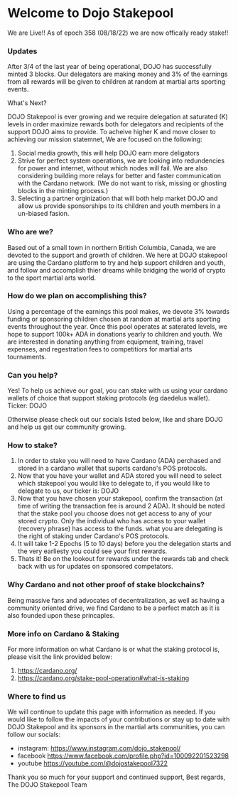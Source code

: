 
# Welcome to Dojo Stakepool
We are Live!! As of epoch 358 (08/18/22) we are now offically ready stake!!

### Updates
After 3/4 of the last year of being operational, DOJO has successfully minted 3 blocks. Our delegators are making money and 3% of the earnings from all rewards will be given to children at random at martial arts sporting events.

What's Next?

DOJO Stakepool is ever growing and we require delegation at saturated (K) levels in order maximize rewards both for delegators and recipients of the support DOJO aims to provide. To acheive higher K and move closer to achieving our mission statemnet, We are focused on the following:
  1. Social media growth, this will help DOJO earn more deligators 
  2. Strive for perfect system operations, we are looking into redundencies for power and internet, without which nodes will fail. We are also considering building more relays      for better and faster communication with the Cardano network. (We do not want to risk, missing or ghosting blocks in the minting process.)
  3. Selecting a partner orginization that will both help market DOJO and allow us provide sponsorships to its children and youth members in a un-biased fasion. 

### Who are we?
Based out of a small town in northern British Columbia, Canada, we are devoted to the support and growth of children. We here at DOJO stakepool are using the Cardano platform to try and help support children and youth, and follow and accomplish thier dreams while bridging the world of crypto to the sport martial arts world.

### How do we plan on accomplishing this?
Using a percentage of the earnings this pool makes, we devote 3% towards funding or sponsoring children chosen at random at martial arts sporting events throughout the year. Once this pool operates at saterated levels, we hope to support 100k+ ADA in donations yearly to children and youth. We are interested in donating anything from equipment, training, travel expenses, and regestration fees to competitiors for martial arts tournaments.

### Can you help?
Yes! To help us achieve our goal, you can stake with us using your cardano wallets of choice that support staking protocols (eg daedelus wallet).
Ticker: DOJO

Otherwise please check out our socials listed below, like and share DOJO and help us get our community growing.  

### How to stake?
  1. In order to stake you will need to have Cardano (ADA) perchased and stored in a cardano wallet that suports cardano's POS protocols. 
  2. Now that you have your wallet and ADA stored you will need to select which stakepool you would like to delegate to, if you would like to delegate to us, our ticker        is: DOJO
  3. Now that you have chosen your stakepool, confirm the transaction (at time of writing the transaction fee is around 2 ADA). It should be noted that the stake pool you choose does not get access to any of your stored crypto. Only the individual who has access to your wallet (recovery phrase) has access to the funds. what you are delegating is the right of staking under Cardano's POS protocols.
  4. It will take 1-2 Epochs (5 to 10 days) before you the delegation starts and the very earliesty you could see your first rewards.
  5.  Thats it! Be on the lookout for rewards under the rewards tab and check back with us for updates on sponsored competators.

### Why Cardano and not other proof of stake blockchains?
Being massive fans and advocates of decentralization, as well as having a community oriented drive, we find Cardano to be a perfect match as it is also founded upon these princaples.

### More info on Cardano & Staking
For more information on what Cardano is or what the staking protocol is, please visit the link provided below:
1. <https://cardano.org/>
2. <https://cardano.org/stake-pool-operation#what-is-staking>

### Where to find us
We will continue to update this page with information as needed. If you would like to follow the impacts of your contributions or stay up to date with DOJO Stakepool and its sponsors in the martial arts communities, you can follow our socials:
- instagram: https://www.instagram.com/dojo_stakepool/
- facebook https://www.facebook.com/profile.php?id=100092201523298
- youtube https://youtube.com/@dojostakepool7322

Thank you so much for your support and continued support,
Best regards,
The DOJO Stakepool Team




